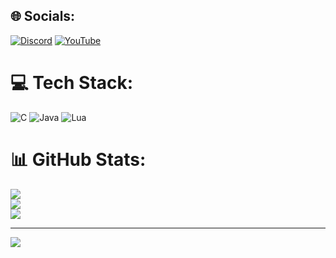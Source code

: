 
## 🌐 Socials:
[![Discord](https://img.shields.io/badge/Discord-%237289DA.svg?logo=discord&logoColor=white)](https://discord.gg/walkly.dev) [![YouTube](https://img.shields.io/badge/YouTube-%23FF0000.svg?logo=YouTube&logoColor=white)](https://youtube.com/@Lucifyyyyyy) 

# 💻 Tech Stack:
![C](https://img.shields.io/badge/c-%2300599C.svg?style=for-the-badge&logo=c&logoColor=white) ![Java](https://img.shields.io/badge/java-%23ED8B00.svg?style=for-the-badge&logo=openjdk&logoColor=white) ![Lua](https://img.shields.io/badge/lua-%232C2D72.svg?style=for-the-badge&logo=lua&logoColor=white)
# 📊 GitHub Stats:
![](https://github-readme-stats.vercel.app/api?username=DavidNodeB&theme=dark&hide_border=false&include_all_commits=false&count_private=false)<br/>
![](https://github-readme-streak-stats.herokuapp.com/?user=DavidNodeB&theme=dark&hide_border=false)<br/>
![](https://github-readme-stats.vercel.app/api/top-langs/?username=DavidNodeB&theme=dark&hide_border=false&include_all_commits=false&count_private=false&layout=compact)

---
[![](https://visitcount.itsvg.in/api?id=DavidNodeB&icon=0&color=0)](https://visitcount.itsvg.in)

<!-- Proudly created with GPRM ( https://gprm.itsvg.in ) -->
